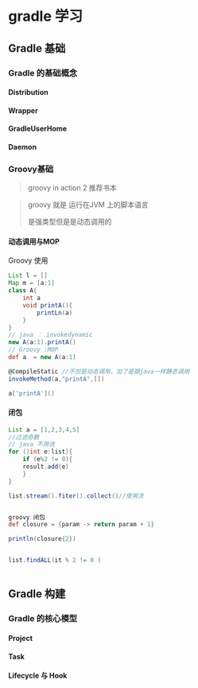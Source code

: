 # gradle 学习



## Gradle 基础

### Gradle 的基础概念

#### Distribution

> 

#### Wrapper

#### GradleUserHome

#### Daemon

### Groovy基础

> groovy in action 2  推荐书本

> groovy 就是 运行在JVM 上的脚本语言
>
> 是强类型但是是动态调用的


#### 动态调用与MOP
Groovy 使用

```groovy
List l = []
Map m = [a:1]
class A{
	int a
    void printA(){
    	printLn(a)
    }
}
// java ： invokedynamic
new A(a:1).printA()
// Groovy :MOP
def a  = new A(a:1)

@CompileStatic //不加是动态调用，加了是跟java一样静态调用
invokeMethod(a,"printA",[])

a['printA']()
```

#### 闭包

```groovy
List a = [1,2,3,4,5]
//过滤奇数
// java 不用流
for ()int e:list){
    if (e%2 != 0){
    result.add(e)
    }
}

list.stream().fiter().collect()//使用流


groovy 闭包
def closure = {param -> return param + 1}

println(closure{2})


list.findALL(it % 2 != 0 )



```



## Gradle 构建

### Gradle 的核心模型

#### Project

#### Task

#### Lifecycle 与 Hook